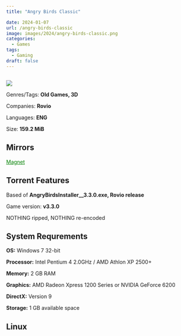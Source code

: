 ```yaml
---
title: "Angry Birds Classic"

date: 2024-01-07
url: /angry-birds-classic
image: images/2024/angry-birds-classic.png
categories:
  - Games
tags:
  - Gaming
draft: false
---
```

##
![](/images/2024/angry-birds-classic.png)

Genres/Tags: **Old Games, 3D**

Companies: **Rovio**

Languages: **ENG**

Size: **159.2 MiB**

## Mirrors
<a href="magnet:?xt=urn:btih:YLSSE5FCJIIHIH4HZ3OCNNE6PD3XRWTX&dn=Angry%20Birds%20Classic" style="color: green;">Magnet</a>

## Torrent Features
Based of **AngryBirdsInstaller__3.3.0.exe, Rovio release**

Game version: **v3.3.0**

NOTHING ripped, NOTHING re-encoded

## System Requrements
**OS:** Windows 7 32-bit

**Processor:** Intel Pentium 4 2.0GHz / AMD Athlon XP 2500+

**Memory:** 2 GB RAM

**Graphics:** AMD Radeon Xpress 1200 Series or NVIDIA GeForce 6200

**DirectX:** Version 9

**Storage:** 1 GB available space


## Linux
